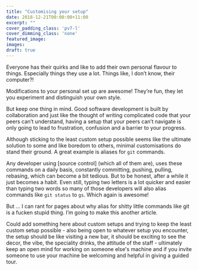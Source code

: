 ```yaml
---
title: "Customising your setup"
date: 2018-12-21T00:00:00+11:00
excerpt: ""
cover_padding_class: 'pv7-l'
cover_dimming_class: 'none'
featured_image: 
images:
draft: true
---
```


Everyone has their quirks and like to add their own personal flavour to things. Especially things 
they use a lot. Things like, I don’t know, their computer?!

Modifications to your personal set up are awesome! They’re fun, they let you experiment and distinguish 
your own style.

But keep one thing in mind. Good software development is built by collaboration and just like the 
thought of writing complicated code that your peers can’t understand, having a setup that your peers 
can’t navigate is only going to lead to frustration, confusion and a barrier to your progress.

Although sticking to the least custom setup possible seems like the ultimate solution to some and like 
boredom to others, minimal customisations do stand their ground. A great example is aliases for `git` 
commands. 

Any developer using [source control] (which all of them are), uses these commands on a daily basis, 
constantly committing, pushing, pulling, rebasing, which can become a bit tedious. But to be honest, 
after a while it just becomes a habit. Even still, typing two letters is a lot quicker and easier than 
typing two words so many of those developers will also alias commands like `git status` to `gs`. Which 
again is awesome!

But … I can rant for pages about why alias for shitty little commands like git is a fucken stupid thing. 
I’m going to make this another article.


Could add something here about custom setups and trying to keep the least custom setup possible - also 
being open to whatever setup you encounter, the setup should be like visiting a new bar, it should be 
exciting to see the decor, the vibe, the speciality drinks, the attitude of the staff - ultimately keep 
an open mind for working on someone else's machine and if you invite someone to use your machine be 
welcoming and helpful in giving a guided tour. 
